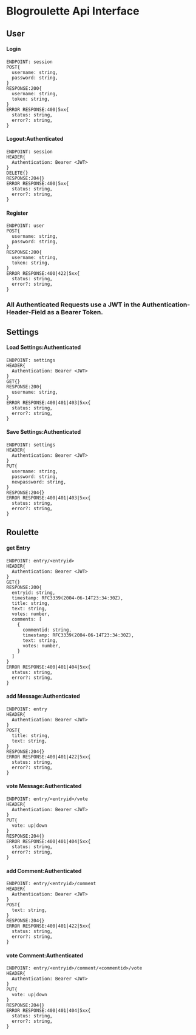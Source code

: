 # Blogroulette Api Interface

## User

#### Login

    ENDPOINT: session
    POST{
      username: string,
      password: string,
    }
    RESPONSE:200{
      username: string,
      token: string,
    }
    ERROR RESPONSE:400|5xx{
      status: string,
      error?: string,
    }

#### Logout:Authenticated

    ENDPOINT: session
    HEADER{
      Authentication: Bearer <JWT>
    }
    DELETE{}
    RESPONSE:204{}
    ERROR RESPONSE:400|5xx{
      status: string,
      error?: string,
    }

#### Register

    ENDPOINT: user
    POST{
      username: string,
      password: string,
    }
    RESPONSE:200{
      username: string,
      token: string,
    }
    ERROR RESPONSE:400|422|5xx{
      status: string,
      error?: string,
    }

### All Authenticated Requests use a JWT in the Authentication-Header-Field as a Bearer Token.

## Settings

#### Load Settings:Authenticated

    ENDPOINT: settings
    HEADER{
      Authentication: Bearer <JWT>
    }
    GET{}
    RESPONSE:200{
      username: string,
    }
    ERROR RESPONSE:400|401|403|5xx{
      status: string,
      error?: string,
    }

#### Save Settings:Authenticated

    ENDPOINT: settings
    HEADER{
      Authentication: Bearer <JWT>
    }
    PUT{
      username: string,
      password: string,
      newpassword: string,
    }
    RESPONSE:204{}
    ERROR RESPONSE:400|401|403|5xx{
      status: string,
      error?: string,
    }

## Roulette

#### get Entry

    ENDPOINT: entry/<entryid>
    HEADER{
      Authentication: Bearer <JWT>
    }
    GET{}
    RESPONSE:200{
      entryid: string,
      timestamp: RFC3339(2004-06-14T23:34:30Z),
      title: string,
      text: string,
      votes: number,
      comments: [
        {
          commentid: string,
          timestamp: RFC3339(2004-06-14T23:34:30Z),
          text: string,
          votes: number,
        }
      ]
    }
    ERROR RESPONSE:400|401|404|5xx{
      status: string,
      error?: string,
    }

#### add Message:Authenticated

    ENDPOINT: entry
    HEADER{
      Authentication: Bearer <JWT>
    }
    POST{
      title: string,
      text: string,
    }
    RESPONSE:204{}
    ERROR RESPONSE:400|401|422|5xx{
      status: string,
      error?: string,
    }

#### vote Message:Authenticated

    ENDPOINT: entry/<entryid>/vote
    HEADER{
      Authentication: Bearer <JWT>
    }
    PUT{
      vote: up|down
    }
    RESPONSE:204{}
    ERROR RESPONSE:400|401|404|5xx{
      status: string,
      error?: string,
    }

#### add Comment:Authenticated

    ENDPOINT: entry/<entryid>/comment
    HEADER{
      Authentication: Bearer <JWT>
    }
    POST{
      text: string,
    }
    RESPONSE:204{}
    ERROR RESPONSE:400|401|422|5xx{
      status: string,
      error?: string,
    }

#### vote Comment:Authenticated

    ENDPOINT: entry/<entryid>/comment/<commentid>/vote
    HEADER{
      Authentication: Bearer <JWT>
    }
    PUT{
      vote: up|down
    }
    RESPONSE:204{}
    ERROR RESPONSE:400|401|404|5xx{
      status: string,
      error?: string,
    }
